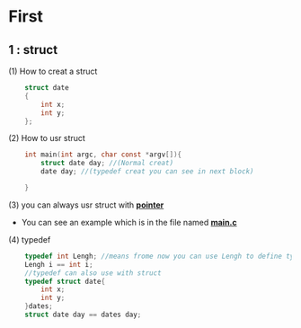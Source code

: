 # First
## __1 : struct__
(1) How to creat a struct
```C
    struct date 
    {
        int x;
        int y;
    };
```
(2) How to usr struct
```C
    int main(int argc, char const *argv[]){
        struct date day; //(Normal creat)
        date day; //(typedef creat you can see in next block)

    }
```
(3) you can always usr struct with **[pointer](https://baike.baidu.com/item/%E6%8C%87%E9%92%88/2878304?fr=aladdin)**  
* You can see an example which is in the file named **[main.c](/mian.c)**  

(4) typedef
```C
    typedef int Lengh; //means frome now you can use Lengh to define type int like Lengh i = int i;
    Lengh i == int i;
    //typedef can also use with struct
    typedef struct date{
        int x;
        int y;
    }dates;
    struct date day == dates day;

```